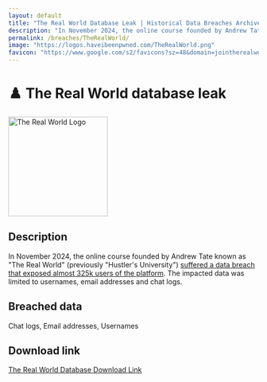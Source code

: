 ```yaml
---
layout: default
title: "The Real World Database Leak | Historical Data Breaches Archive"
description: "In November 2024, the online course founded by Andrew Tate known as The Real World suffered a data breach that exposed almost 325k users of the platform."
permalink: /breaches/TheRealWorld/
image: "https://logos.haveibeenpwned.com/TheRealWorld.png"
favicon: "https://www.google.com/s2/favicons?sz=48&domain=jointherealworld.com"
---
```


# ♟️ The Real World database leak

<img src="https://logos.haveibeenpwned.com/TheRealWorld.png" alt="The Real World Logo" width="200" height="200">

## Description
In November 2024, the online course founded by Andrew Tate known as "The Real World" (previously "Hustler's University") <a href="https://redirect.trace.rip/?url=https://www.dailydot.com/debug/andrew-tate-the-real-world-hack/" target="_blank" rel="noopener">suffered a data breach that exposed almost 325k users of the platform</a>. The impacted data was limited to usernames, email addresses and chat logs.

## Breached data

Chat logs, Email addresses, Usernames

## Download link

[The Real World Database Download Link](https://redirect.trace.rip/?url=https://pastes.fmhy.net/AKHcxn)